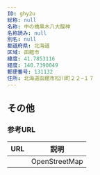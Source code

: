 ```yaml
---
ID: ghy2u
総称: null
名称: 中の橋黒木八大龍神
名称読み: null
別名: null
都道府県: 北海道
区域: 函館市
緯度: 41.7853116
経度: 140.7390049
郵便番号: 131132
住所: 北海道函館市松川町２２−１７
---
```


## その他

### 参考URL

| URL | 説明          |
| --- | ------------- |
|     | OpenStreetMap |
